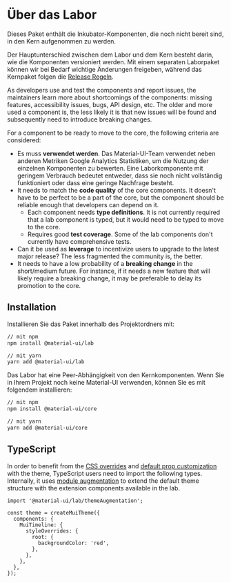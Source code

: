 # Über das Labor

<p class="description">Dieses Paket enthält die Inkubator-Komponenten, die noch nicht bereit sind, in den Kern aufgenommen zu werden.</p>

Der Hauptunterschied zwischen dem Labor und dem Kern besteht darin, wie die Komponenten versioniert werden. Mit einem separaten Laborpaket können wir bei Bedarf wichtige Änderungen freigeben, während das Kernpaket folgen die [Release Regeln](https://material-ui.com/versions/#release-frequency).

As developers use and test the components and report issues, the maintainers learn more about shortcomings of the components: missing features, accessibility issues, bugs, API design, etc. The older and more used a component is, the less likely it is that new issues will be found and subsequently need to introduce breaking changes.

For a component to be ready to move to the core, the following criteria are considered:

- Es muss **verwendet werden**. Das Material-UI-Team verwendet neben anderen Metriken Google Analytics Statistiken, um die Nutzung der einzelnen Komponenten zu bewerten. Eine Laborkomponente mit geringem Verbrauch bedeutet entweder, dass sie noch nicht vollständig funktioniert oder dass eine geringe Nachfrage besteht.
- It needs to match the **code quality** of the core components. It doesn't have to be perfect to be a part of the core, but the component should be reliable enough that developers can depend on it.
  - Each component needs **type definitions**. It is not currently required that a lab component is typed, but it would need to be typed to move to the core.
  - Requires good **test coverage**. Some of the lab components don't currently have comprehensive tests.
- Can it be used as **leverage** to incentivize users to upgrade to the latest major release? The less fragmented the community is, the better.
- It needs to have a low probability of a **breaking change** in the short/medium future. For instance, if it needs a new feature that will likely require a breaking change, it may be preferable to delay its promotion to the core.

## Installation

Installieren Sie das Paket innerhalb des Projektordners mit:

```sh
// mit npm
npm install @material-ui/lab

// mit yarn
yarn add @material-ui/lab
```

Das Labor hat eine Peer-Abhängigkeit von den Kernkomponenten. Wenn Sie in Ihrem Projekt noch keine Material-UI verwenden, können Sie es mit folgendem installieren:

```sh
// mit npm
npm install @material-ui/core

// mit yarn
yarn add @material-ui/core
```

## TypeScript

In order to benefit from the [CSS overrides](/customization/globals/#css) and [default prop customization](/customization/globals/#default-props) with the theme, TypeScript users need to import the following types. Internally, it uses [module augmentation](/guides/typescript/#customization-of-theme) to extend the default theme structure with the extension components available in the lab.

```tsx
import '@material-ui/lab/themeAugmentation';

const theme = createMuiTheme({
  components: {
    MuiTimeline: {
      styleOverrides: {
        root: {
          backgroundColor: 'red',
        },
      },
    },
  },
});
```
